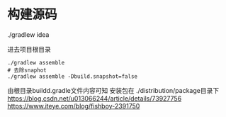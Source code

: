 # 构建源码   

./gradlew idea   

进去项目根目录     
```
./gradlew assemble   
# 去除snaphot
./gradlew assemble -Dbuild.snapshot=false  
```
由根目录buildd.gradle文件内容可知 安装包在 ./distribution/package目录下   
https://blog.csdn.net/u013066244/article/details/73927756      
https://www.iteye.com/blog/fishboy-2391750   